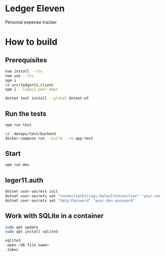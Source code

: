 # Ledger Eleven

Personal expense tracker

# How to build

## Prerequisites

```bash
nvm install --lts
nvm use --lts
npm i
cd src/ledger11.client
npm i --legacy-peer-deps
```

```bash
dotnet tool install --global dotnet-ef
```

## Run the tests

```bash
npm run test
```

```bash
cd .devops/test/backend
docker-compose run --build --rm app-test
```

## Start

```bash
npm run dev
```

## leger11.auth

```bash
dotnet user-secrets init
dotnet user-secrets set "ConnectionStrings:DefaultConnection" "your-connection-string"
dotnet user-secrets set "Smtp:Password" "your-dev-password"
```

## Work with SQLite in a container

```bash
sudo apt update
sudo apt install sqlite3

sqlite3
.open <db file name>
.tabes
```
